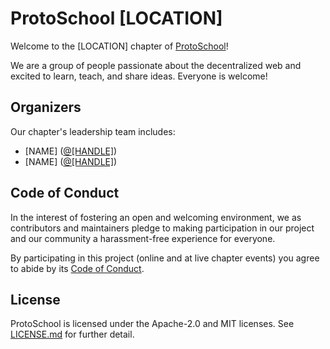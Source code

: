 # ProtoSchool [LOCATION]

Welcome to the [LOCATION] chapter of [ProtoSchool](https://proto.school)!

We are a group of people passionate about the decentralized web and excited to learn, teach, and share ideas. Everyone is welcome!

## Organizers

Our chapter's leadership team includes:
* [NAME] ([@[HANDLE]](https://github.com/[HANDLE]))
* [NAME] ([@[HANDLE]](https://github.com/[HANDLE]))

## Code of Conduct

In the interest of fostering an open and welcoming environment, we as
contributors and maintainers pledge to making participation in our project and
our community a harassment-free experience for everyone.

By participating in this project (online and at live chapter events) you agree to abide by its [Code of Conduct](./CODE_OF_CONDUCT.md).

## License

ProtoSchool is licensed under the Apache-2.0 and MIT licenses. See [LICENSE.md](https://github.com/protoschool/seattle/blob/master/LICENSE.md) for further detail.
